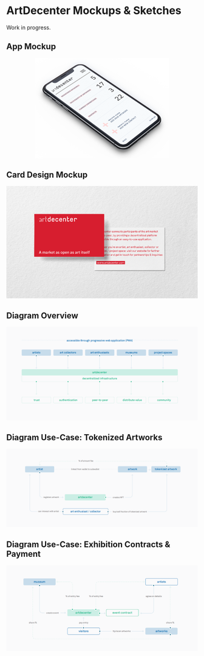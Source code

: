 # ArtDecenter Mockups & Sketches

Work in progress.

## App Mockup

<p align="center">
<img src="https://github.com/ArtDecenter/design/blob/master/mockups-sketches/ad-app-mockup.png" width="70%" align="center" >
</p>

## Card Design Mockup

<img src="https://github.com/ArtDecenter/design/blob/master/mockups-sketches/ad-riso-sketch.png" width="full">

## Diagram Overview

<img src="https://github.com/ArtDecenter/design/blob/master/mockups-sketches/artdecenter-flow-overview.png" width="full">

## Diagram Use-Case: Tokenized Artworks

<img src="https://github.com/ArtDecenter/design/blob/master/mockups-sketches/artdecenter-usecase-ex1.png" width="full">

## Diagram Use-Case: Exhibition Contracts & Payment

<img src="https://github.com/ArtDecenter/design/blob/master/mockups-sketches/artdecenter-usecase-ex2.png" width="full">
